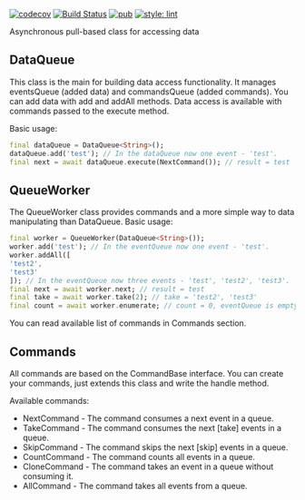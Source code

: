[![codecov](https://codecov.io/gh/KirsApps/data_queue/branch/master/graph/badge.svg)](https://github.com/KirsApps/data_queue)
[![Build Status](https://github.com/KirsApps/data_queue/workflows/build/badge.svg)](https://github.com/KirsApps/data_queue/actions?query=workflow%3A"build"+branch%3Amaster)
[![pub](https://img.shields.io/pub/v/data_queue.svg)](https://pub.dev/packages/data_queue)
[![style: lint](https://img.shields.io/badge/style-lint-4BC0F5.svg)](https://pub.dev/packages/lint)

Asynchronous pull-based class for accessing data

## DataQueue

This class is the main for building data access functionality. It manages eventsQueue (added data) and commandsQueue (added commands).
You can add data with add and addAll methods. Data access is available with commands passed to the execute method.

Basic usage:

```dart
final dataQueue = DataQueue<String>();
dataQueue.add('test'); // In the dataQueue now one event - 'test'.
final next = await dataQueue.execute(NextCommand()); // result = test
```

## QueueWorker

The QueueWorker class provides commands and a more simple way to data manipulating than DataQueue.
Basic usage:

```dart
final worker = QueueWorker(DataQueue<String>());
worker.add('test'); // In the eventQueue now one event - 'test'.
worker.addAll([
'test2',
'test3'
]); // In the eventQueue now three events - 'test', 'test2', 'test3'.
final next = await worker.next; // result = test
final take = await worker.take(2); // take = 'test2', 'test3'
final count = await worker.enumerate; // count = 0, eventQueue is empty.
```
You can read available list of commands in Commands section.

## Commands

All commands are based on the CommandBase interface. 
You can create your commands, just extends this class and write the handle method.

Available commands:
* NextCommand - The command consumes a next event in a queue.
* TakeCommand - The command consumes the next [take] events in a queue.
* SkipCommand - The command skips the next [skip] events in a queue.
* CountCommand - The command counts all events in a queue.
* CloneCommand - The command takes an event in a queue without consuming it.
* AllCommand - The command takes all events from a queue.